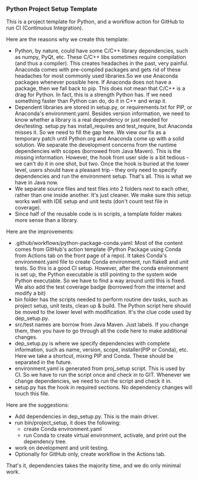 ### Python Project Setup Template


This is a project template for Python, and a workflow action for GitHub to run 
CI (Continuous Integration).

Here are the reasons why we create this template:

- Python, by nature, could have some C/C++ library dependencies, such as numpy, 
  PyQt, etc. These C/C++ libs sometimes require compilation (and thus a 
  compiler). This creates headaches in the past, very painful. Anaconda comes
  with pre-compiled packages and gets rid of these headaches for most commonly
  used libraries.So we use Anaconda packages whenever possible here. If 
  Anaconda does not have a package, then we fall back to pip. This does not 
  mean that C/C++ is a drag for Python. In fact, this is a strength Python has. 
  If we need something faster than Python can do, do it in C++ and wrap it.
- Dependent libraries are stored in setup.py, or requirements.txt for PIP, or 
  Anaconda's environment.yaml. Besides version information, we need to know
  whether a library is a real dependency or just needed for dev/testing. 
  setup.py has install_requires and test_require, but Anaconda misses it. So
  we need to fill the gap here. We view our fix as a temporary patch until
  Python.org and Anaconda come up with a solid solution. We separate the 
  development concerns from the runtime dependencies with scopes (borrowed
  from Java Maven). This is the missing information. However, the hook from 
  user side is a bit tedious - we can't do it in one shot, but two. Once the 
  hook is buried at the lower level, users should have a pleasant trip - they 
  only need to specify dependencies and run the environment setup. That's all.
  This is what we have in Java now.
- We separate source files and test files into 2 folders next to each other,
  rather than one inside another. It's just cleaner. We make sure this setup
  works well with IDE setup and unit tests (don't count test file in coverage).
- Since half of the reusable code is in scripts, a template folder makes more
  sense than a library.
  
Here are the improvements:

- .github/workflows/python-package-conda.yaml: Most of the content comes from
  GitHub's action template (Python Package using Conda from Actions tab on the
  front page of a repo). It takes Conda's environment.yaml file to create Conda
  environment, run flake8 and unit tests. So this is a good CI setup. However,
  after the conda environment is set up, the Python executable is still pointing
  to the system wide Python executable. So we have to find a way around until 
  this is fixed. We also add the test coverage badge (borrowed from the 
  internet and modify a bit)
- bin folder has the scripts needed to perform routine dev tasks, such as
  project setup, unit tests, clean up & build. The Python script here should be
  moved to the lower level with modification. It's the clue code used by 
  dep_setup.py.
- src/test names are borrow from Java Maven. Just labels. If you change them,
  then you have to go through all the code here to make additional changes.
- dep_setup.py is where we specify dependencies with complete information, such
  as name, version, scope, installer(PIP or Conda), etc. Here we take a 
  shortcut, mixing PIP and Conda. These should be separated in the future.
- environment.yaml is generated from proj_setup script. This is used by CI. So
  we have to run the script once and check in to GIT. Whenever we change 
  dependencies, we need to run the script and check it in.
- setup.py has the hook in required sections. No dependency changes will touch
  this file.
  
Here are the suggestions:
- Add dependencies in dep_setup.py. This is the main driver.
- run bin/project_setup, it does the following:
    - create Conda environment.yaml
    - run Conda to create virtual environment, activate, and print out the
      dependency tree.
- work on development and unit testing.
- Optionally for GitHub only, create workflow in the Actions tab.    

That's it, dependencies takes the majority time, and we do only minimal work.
